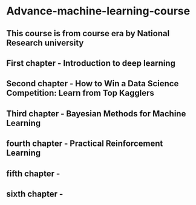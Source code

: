 # Advance-machine-learning-course

## This course is from course era by National Research university

## First chapter - Introduction to deep learning 

## Second chapter - How to Win a Data Science Competition: Learn from Top Kagglers

## Third chapter - Bayesian Methods for Machine Learning

## fourth chapter - Practical Reinforcement Learning

## fifth chapter - 

## sixth chapter - 
